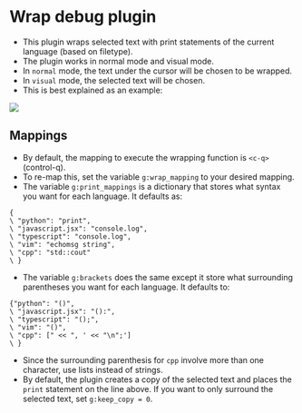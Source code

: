# Wrap debug plugin

- This plugin wraps selected text with print statements of the current language (based on filetype).
- The plugin works in normal mode and visual mode.
- In ``normal`` mode, the text under the cursor will be chosen to be wrapped.
- In ``visual`` mode, the selected text will be chosen.
- This is best explained as an example:

<img src="https://media.giphy.com/media/dyL10l9AM80FBQACdt/giphy.gif">

## Mappings
- By default, the mapping to execute the wrapping function is `<c-q>` (control-q).
- To re-map this, set the variable `g:wrap_mapping` to your desired mapping.
- The variable `g:print_mappings` is a dictionary that stores what syntax you want for each language. It defaults as:

```vim
{
\ "python": "print", 
\ "javascript.jsx": "console.log", 
\ "typescript": "console.log", 
\ "vim": "echomsg string", 
\ "cpp": "std::cout"
\ }
```

- The variable `g:brackets` does the same except it store what surrounding parentheses you want for each language. It defaults to:

```vim
{"python": "()", 
\ "javascript.jsx": "():", 
\ "typescript": "();", 
\ "vim": "()", 
\ "cpp": [" << ", ' << "\n";']
\ }
```
- Since the surrounding parenthesis for `cpp` involve more than one character, use lists instead of strings.
- By default, the plugin creates a copy of the selected text and places the `print` statement on the line above. If you want to only surround the selected text, set `g:keep_copy = 0`.


